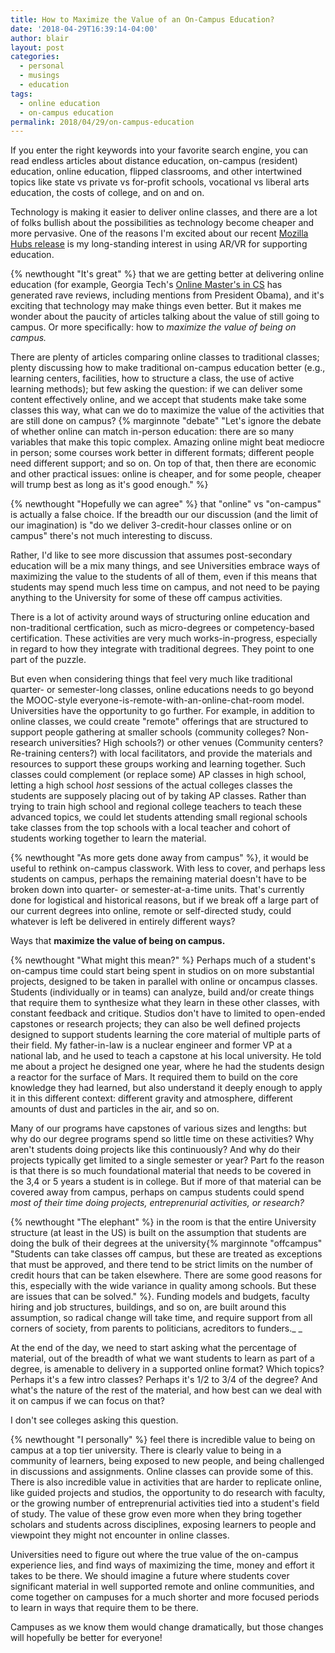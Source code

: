 ```yaml
---
title: How to Maximize the Value of an On-Campus Education?
date: '2018-04-29T16:39:14-04:00'
author: blair
layout: post
categories:
  - personal
  - musings
  - education
tags:
  - online education
  - on-campus education
permalink: 2018/04/29/on-campus-education
---
```

If you enter the right keywords into your favorite search engine, you can read endless articles about distance education, on-campus (resident) education, online education, flipped classrooms, and other intertwined topics like state vs private vs for-profit schools, vocational vs liberal arts education, the costs of college, and on and on.

Technology is making it easier to deliver online classes, and there are a lot of folks bullish about the possibilities as technology become cheaper and more pervasive. One of the reasons I'm excited about our recent [Mozilla Hubs release](https://hubs.mozilla.com) is my long-standing interest in using AR/VR for supporting education.    

{% newthought "It's great" %} that we are getting better at delivering online education (for example, Georgia Tech's [Online Master's in CS](http://www.omscs.gatech.edu/) has generated rave reviews, including mentions from President Obama), and it's exciting that technology may make things even better. But it makes me wonder about the paucity of articles talking about the value of still going to campus. Or more specifically: how to _maximize the value of being on campus._ 

There are plenty of articles comparing online classes to traditional classes; plenty discussing how to make traditional on-campus education better (e.g., learning centers, facilities, how to structure a class, the use of active learning methods);  but few asking the question:  if we can deliver some content effectively online, and we accept that students make take some classes this way, what can we do to maximize the value of the activities that are still done on campus? {% marginnote "debate" "Let's ignore the debate of whether online can match in-person education: there are so many variables that make this topic complex. Amazing online might beat mediocre in person; some courses work better in different formats; different people need different support; and so on.  On top of that, then there are economic and other practical issues: online is cheaper, and for some people, cheaper will trump best as long as it's good enough." %}

{% newthought "Hopefully we can agree" %} that  "online" vs "on-campus" is actually a false choice.  If the breadth our our discussion (and the limit of our imagination) is "do we deliver 3-credit-hour classes online or on campus" there's not much interesting to discuss. 

Rather, I'd like to see more discussion that assumes post-secondary education will be a mix many things, and see Universities embrace ways of maximizing the value to the students of all of them, even if this means that students may spend much less time on campus, and not need to be paying anything to the University for some of these off campus activities.

There is a lot of activity around ways of structuring online education and non-traditional certfication, such as micro-degrees or competency-based certification. These activities are very much works-in-progress, especially in regard to how they integrate with traditional degrees. They point to one part of the puzzle.  

But even when considering things that feel very much like traditional quarter- or semester-long classes, online educations needs to go beyond the MOOC-style everyone-is-remote-with-an-online-chat-room model. Universities have the opportunity to go further.  For example, in addition to online classes, we could create "remote" offerings that are structured to support people gathering at smaller schools (community colleges? Non-research universities? High schools?) or other venues (Community centers? Re-training centers?) with local facilitators, and provide the materials and resources to support these groups working and learning together.  Such classes could complement (or replace some) AP classes in high school, letting a high school _host_ sessions of the actual colleges classes the students are supposely placing out of by taking AP classes.  Rather than trying to train high school and regional college teachers to teach these advanced topics, we could let students attending small regional schools take classes from the top schools with a local teacher and cohort of students working together to learn the material.  

{% newthought "As more gets done away from campus" %}, it would be useful to rethink on-campus classwork.  With less to cover, and perhaps less students on campus, perhaps the remaining material doesn't have to be broken down into quarter- or semester-at-a-time units.  That's currently done for logistical and historical reasons, but if we break off a large part of our current degrees into online, remote or self-directed study, could whatever is left be delivered in entirely different ways?

Ways that **maximize the value of being on campus.**  

{% newthought "What might this mean?" %}  Perhaps much of a student's on-campus time could start being spent in studios on on more substantial projects, designed to be taken in parallel with online or oncampus classes.  Students (individually or in teams) can analyze, build and/or create things that require them to synthesize what they learn in these other classes, with constant feedback and critique.  Studios don't have to limited to open-ended capstones or research projects;  they can also be well defined projects designed to support students learning the core material of multiple parts of their field. My father-in-law is a nuclear engineer and former VP at a national lab, and he used to teach a capstone at his local university.  He told me about a project he designed one year, where he had the students design a reactor for the surface of Mars.  It required them to build on the core knowledge they had learned, but also understand it deeply enough to apply it in this different context: different gravity and atmosphere, different amounts of dust and particles in the air, and so on.  

Many of our programs have capstones of various sizes and lengths: but why do our degree programs spend so little time on these activities? Why aren't students doing projects like this continuously?  And why do their projects typically get limited to a single semester or year?  Part fo the reason is that there is so much foundational material that needs to be covered in the 3,4 or 5 years a student is in college.  But if more of that material can be covered away from campus, perhaps on campus students could spend _most of their time doing projects, entreprenurial activities, or research?_

{% newthought "The elephant" %} in the room is that the entire University structure (at least in the US) is built on the assumption that students are doing the bulk of their degrees at the university{% marginnote "offcampus" "Students can take classes off campus, but these are treated as exceptions that must be approved, and there tend to be strict limits on the number of credit hours that can be taken elsewhere.  There are some good reasons for this, especially with the wide variance in quality among schools.  But these are issues that can be solved." %}.  Funding models and budgets, faculty hiring and job structures, buildings, and so on, are built around this assumption, so radical change will take time, and require support from all corners of society, from parents to politicians, acreditors to funders.\_ \_ 

At the end of the day, we need to start asking what the percentage of material, out of the breadth of what we want students to learn as part of a degree, is amenable to delivery in a supported online format?  Which topics? Perhaps it's a few intro classes? Perhaps it's 1/2 to 3/4 of the degree?  And what's the nature of the rest of the material, and how best can we deal with it on campus if we can focus on that?  

I don't see colleges asking this question.

{% newthought "I personally" %} feel there is incredible value to being on campus at a top tier university.  There is clearly value to being in a community of learners, being exposed to new people, and being challenged in discussions and assignments. Online classes can provide some of this. There is also incredible value in activities that are harder to replicate online, like guided projects and studios, the opportunity to do research with faculty, or the growing number of entreprenurial activities tied into a student's field of study.  The value of these grow even more when they bring together scholars and students across disciplines, exposing learners to people and viewpoint they might not encounter in online classes.

Universities need to figure out where the true value of the on-campus experience lies, and find ways of maximizing the time, money and effort it takes to be there.  We should imagine a future where students cover significant material in well supported remote and online communities, and come together on campuses for a much shorter and more focused periods to learn in ways that require them to be there.  

Campuses as we know them would change dramatically, but those changes will hopefully be better for everyone!
